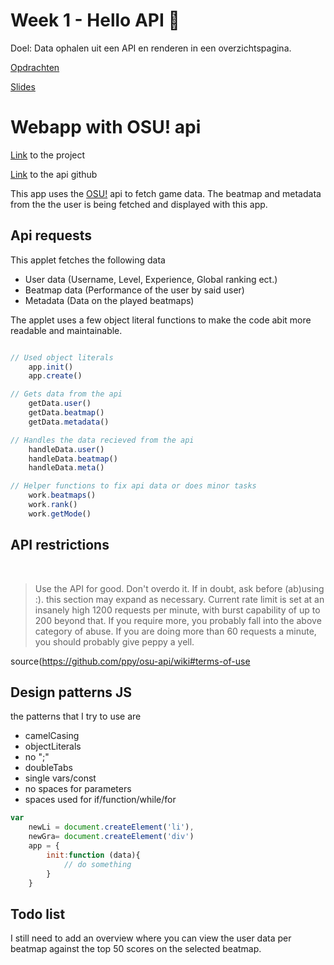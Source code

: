 # Week 1 - Hello API 🐒

Doel: Data ophalen uit een API en renderen in een overzichtspagina.

[Opdrachten](https://drive.google.com/open?id=1OVhWQNaCgSluYviTKKWcApkyPd23xow1PiExb8GYANM)

[Slides](https://drive.google.com/open?id=1Rjl9xqXoKniQSRJPdkU1O5YwWC33SJK8KiV0a-H_xZU)

# Webapp with OSU! api

[Link](https://senpaizuri.github.io/web-app-from-scratch-18-19/week1/) to the project

[Link](https://github.com/ppy/osu-api/wiki) to the api github

This app uses the [OSU!](https://osu.ppy.sh/) api to fetch game data.
The beatmap and metadata from the the user is being fetched and displayed with this app.

## Api requests

This applet fetches the following data

* User data (Username, Level, Experience, Global ranking ect.)
* Beatmap data (Performance of the user by said user)
* Metadata (Data on the played beatmaps)

The applet uses a few object literal functions to make the code abit more readable and maintainable.

```javascript

// Used object literals
    app.init()
    app.create()

// Gets data from the api
    getData.user() 
    getData.beatmap()
    getData.metadata()

// Handles the data recieved from the api
    handleData.user() 
    handleData.beatmap()
    handleData.meta()

// Helper functions to fix api data or does minor tasks
    work.beatmaps() 
    work.rank()
    work.getMode()

```

## API restrictions
 
> Use the API for good. Don't overdo it. If in doubt, ask before (ab)using :). this section may expand as necessary.
>Current rate limit is set at an insanely high 1200 requests per minute, with burst capability of up to 200 beyond that. If you require more, you probably fall into the above category of abuse. If you are doing more than 60 requests a minute, you should probably give peppy a yell.

source(https://github.com/ppy/osu-api/wiki#terms-of-use

## Design patterns JS

the patterns that I try to use are

- camelCasing
- objectLiterals
- no ";"
- doubleTabs
- single vars/const
- no spaces for parameters
- spaces used for if/function/while/for 

```javascript
var
    newLi = document.createElement('li'),
    newGra= document.createElement('div')
    app = {
        init:function (data){
            // do something
        }
    }

```

## Todo list

I still need to add an overview where you can view the user data per beatmap against the top 50 scores on the selected beatmap.